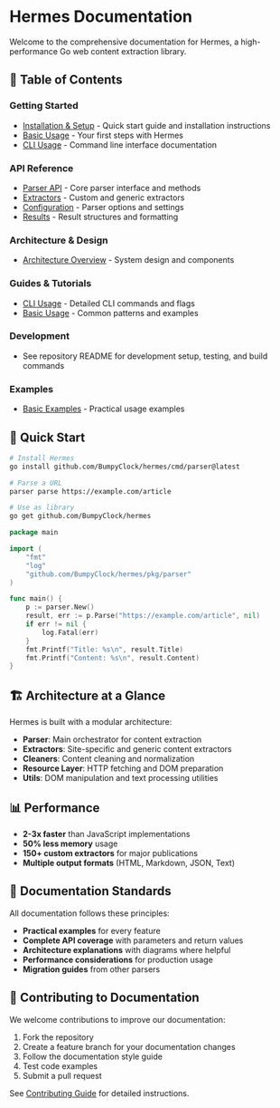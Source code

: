 # Hermes Documentation

Welcome to the comprehensive documentation for Hermes, a high-performance Go web content extraction library.

## 📖 Table of Contents

### Getting Started
- [Installation & Setup](guides/installation.md) - Quick start guide and installation instructions
- [Basic Usage](guides/basic-usage.md) - Your first steps with Hermes
- [CLI Usage](guides/cli-usage.md) - Command line interface documentation

### API Reference
- [Parser API](api/parser.md) - Core parser interface and methods
- [Extractors](api/extractors.md) - Custom and generic extractors
- [Configuration](api/configuration.md) - Parser options and settings
- [Results](api/results.md) - Result structures and formatting

### Architecture & Design
- [Architecture Overview](architecture/overview.md) - System design and components

### Guides & Tutorials
- [CLI Usage](guides/cli-usage.md) - Detailed CLI commands and flags
- [Basic Usage](guides/basic-usage.md) - Common patterns and examples

### Development
- See repository README for development setup, testing, and build commands

### Examples
- [Basic Examples](examples/basic.md) - Practical usage examples

## 🚀 Quick Start

```bash
# Install Hermes
go install github.com/BumpyClock/hermes/cmd/parser@latest

# Parse a URL
parser parse https://example.com/article

# Use as library
go get github.com/BumpyClock/hermes
```

```go
package main

import (
    "fmt"
    "log"
    "github.com/BumpyClock/hermes/pkg/parser"
)

func main() {
    p := parser.New()
    result, err := p.Parse("https://example.com/article", nil)
    if err != nil {
        log.Fatal(err)
    }
    fmt.Printf("Title: %s\n", result.Title)
    fmt.Printf("Content: %s\n", result.Content)
}
```

## 🏗️ Architecture at a Glance

Hermes is built with a modular architecture:

- **Parser**: Main orchestrator for content extraction
- **Extractors**: Site-specific and generic content extractors  
- **Cleaners**: Content cleaning and normalization
- **Resource Layer**: HTTP fetching and DOM preparation
- **Utils**: DOM manipulation and text processing utilities

## 📊 Performance

- **2-3x faster** than JavaScript implementations
- **50% less memory** usage
- **150+ custom extractors** for major publications
- **Multiple output formats** (HTML, Markdown, JSON, Text)

## 📝 Documentation Standards

All documentation follows these principles:
- **Practical examples** for every feature
- **Complete API coverage** with parameters and return values
- **Architecture explanations** with diagrams where helpful
- **Performance considerations** for production usage
- **Migration guides** from other parsers

## 🤝 Contributing to Documentation

We welcome contributions to improve our documentation:

1. Fork the repository
2. Create a feature branch for your documentation changes
3. Follow the documentation style guide
4. Test code examples
5. Submit a pull request

See [Contributing Guide](development/contributing.md) for detailed instructions.
